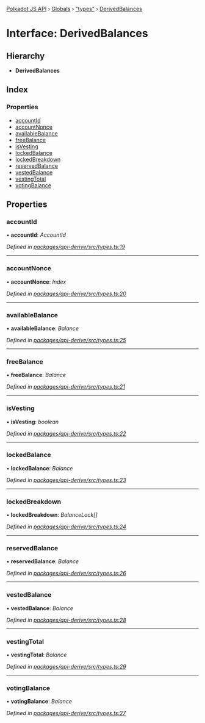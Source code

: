 [Polkadot JS API](../README.md) › [Globals](../globals.md) › ["types"](../modules/_types_.md) › [DerivedBalances](_types_.derivedbalances.md)

# Interface: DerivedBalances

## Hierarchy

* **DerivedBalances**

## Index

### Properties

* [accountId](_types_.derivedbalances.md#accountid)
* [accountNonce](_types_.derivedbalances.md#accountnonce)
* [availableBalance](_types_.derivedbalances.md#availablebalance)
* [freeBalance](_types_.derivedbalances.md#freebalance)
* [isVesting](_types_.derivedbalances.md#isvesting)
* [lockedBalance](_types_.derivedbalances.md#lockedbalance)
* [lockedBreakdown](_types_.derivedbalances.md#lockedbreakdown)
* [reservedBalance](_types_.derivedbalances.md#reservedbalance)
* [vestedBalance](_types_.derivedbalances.md#vestedbalance)
* [vestingTotal](_types_.derivedbalances.md#vestingtotal)
* [votingBalance](_types_.derivedbalances.md#votingbalance)

## Properties

###  accountId

• **accountId**: *AccountId*

*Defined in [packages/api-derive/src/types.ts:19](https://github.com/polkadot-js/api/blob/f02613754/packages/api-derive/src/types.ts#L19)*

___

###  accountNonce

• **accountNonce**: *Index*

*Defined in [packages/api-derive/src/types.ts:20](https://github.com/polkadot-js/api/blob/f02613754/packages/api-derive/src/types.ts#L20)*

___

###  availableBalance

• **availableBalance**: *Balance*

*Defined in [packages/api-derive/src/types.ts:25](https://github.com/polkadot-js/api/blob/f02613754/packages/api-derive/src/types.ts#L25)*

___

###  freeBalance

• **freeBalance**: *Balance*

*Defined in [packages/api-derive/src/types.ts:21](https://github.com/polkadot-js/api/blob/f02613754/packages/api-derive/src/types.ts#L21)*

___

###  isVesting

• **isVesting**: *boolean*

*Defined in [packages/api-derive/src/types.ts:22](https://github.com/polkadot-js/api/blob/f02613754/packages/api-derive/src/types.ts#L22)*

___

###  lockedBalance

• **lockedBalance**: *Balance*

*Defined in [packages/api-derive/src/types.ts:23](https://github.com/polkadot-js/api/blob/f02613754/packages/api-derive/src/types.ts#L23)*

___

###  lockedBreakdown

• **lockedBreakdown**: *BalanceLock[]*

*Defined in [packages/api-derive/src/types.ts:24](https://github.com/polkadot-js/api/blob/f02613754/packages/api-derive/src/types.ts#L24)*

___

###  reservedBalance

• **reservedBalance**: *Balance*

*Defined in [packages/api-derive/src/types.ts:26](https://github.com/polkadot-js/api/blob/f02613754/packages/api-derive/src/types.ts#L26)*

___

###  vestedBalance

• **vestedBalance**: *Balance*

*Defined in [packages/api-derive/src/types.ts:28](https://github.com/polkadot-js/api/blob/f02613754/packages/api-derive/src/types.ts#L28)*

___

###  vestingTotal

• **vestingTotal**: *Balance*

*Defined in [packages/api-derive/src/types.ts:29](https://github.com/polkadot-js/api/blob/f02613754/packages/api-derive/src/types.ts#L29)*

___

###  votingBalance

• **votingBalance**: *Balance*

*Defined in [packages/api-derive/src/types.ts:27](https://github.com/polkadot-js/api/blob/f02613754/packages/api-derive/src/types.ts#L27)*
